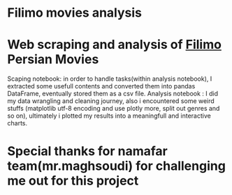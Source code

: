 # Filimo movies analysis
# __Web scraping and analysis of [Filimo](http://filimo.com) Persian Movies__ 
Scaping notebook:
  in order to handle tasks(within analysis notebook), 
  I extracted some usefull contents and converted them into pandas DataFrame,
  eventually stored them as a csv file.
Analysis notebook : 
  I did my data wrangling and cleaning journey, 
  also i encountered some weird stuffs (matplotlib utf-8 encoding and use plotly more, split out genres and so on),
  ultimately i plotted my results into a meaningfull and interactive charts.
# __Special thanks for namafar team(mr.maghsoudi) for challenging me out for this project__
